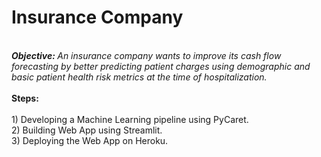 <h1>Insurance Company</h1>
<br>
<i><b>Objective: </b>An insurance company wants to improve its cash flow forecasting by better predicting patient charges using demographic and basic patient health risk metrics at the time of hospitalization.</i>
<br><br>
<b>Steps: </b><br><br>
1) Developing a Machine Learning pipeline using PyCaret.<br>
2) Building Web App using Streamlit.<br>
3) Deploying the Web App on Heroku.<br>
<br>
